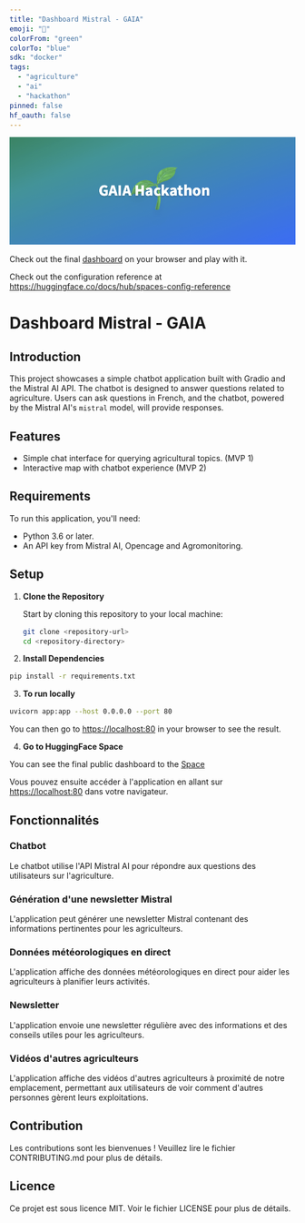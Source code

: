 ```yaml
---
title: "Dashboard Mistral - GAIA"
emoji: "🌱"
colorFrom: "green"
colorTo: "blue"
sdk: "docker"
tags:
  - "agriculture"
  - "ai"
  - "hackathon"
pinned: false
hf_oauth: false
---
```


![Arrière-plan](back.png)

Check out the final [dashboard](https://huggingface.co/spaces/Ferrxni/AgriHackteurs) on your browser and play with it.

Check out the configuration reference at https://huggingface.co/docs/hub/spaces-config-reference

# Dashboard Mistral - GAIA

## Introduction

This project showcases a simple chatbot application built with Gradio and the Mistral AI API. The chatbot is designed to answer questions related to agriculture. Users can ask questions in French, and the chatbot, powered by the Mistral AI's `mistral` model, will provide responses.

## Features

- Simple chat interface for querying agricultural topics. (MVP 1)
- Interactive map with chatbot experience (MVP 2)

## Requirements

To run this application, you'll need:

- Python 3.6 or later.
- An API key from Mistral AI, Opencage and Agromonitoring.

## Setup

1. **Clone the Repository**

   Start by cloning this repository to your local machine:

   ```bash
   git clone <repository-url>
   cd <repository-directory>
   ```

2. **Install Dependencies**

  ```bash
  pip install -r requirements.txt
  ```

3. **To run locally**

  ```bash
  uvicorn app:app --host 0.0.0.0 --port 80
  ```

You can then go to [https://localhost:80](https://localhost:80) in your browser to see the result.

4. **Go to HuggingFace Space**

You can see the final public dashboard to the [Space](https://huggingface.co/spaces/Ferrxni/AgriHackteurs)


Vous pouvez ensuite accéder à l'application en allant sur [https://localhost:80](https://localhost:80) dans votre navigateur.

## Fonctionnalités

### Chatbot

Le chatbot utilise l'API Mistral AI pour répondre aux questions des utilisateurs sur l'agriculture.

### Génération d'une newsletter Mistral

L'application peut générer une newsletter Mistral contenant des informations pertinentes pour les agriculteurs.

### Données météorologiques en direct

L'application affiche des données météorologiques en direct pour aider les agriculteurs à planifier leurs activités.

### Newsletter

L'application envoie une newsletter régulière avec des informations et des conseils utiles pour les agriculteurs.

### Vidéos d'autres agriculteurs

L'application affiche des vidéos d'autres agriculteurs à proximité de notre emplacement, permettant aux utilisateurs de voir comment d'autres personnes gèrent leurs exploitations.

## Contribution

Les contributions sont les bienvenues ! Veuillez lire le fichier CONTRIBUTING.md pour plus de détails.

## Licence

Ce projet est sous licence MIT. Voir le fichier LICENSE pour plus de détails.
